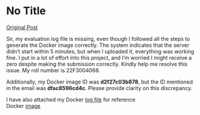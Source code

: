 # No Title

[Original Post](https://discourse.onlinedegree.iitm.ac.in/t/171141/101)

<p>Sir, my evaluation log file is missing, even though I followed all the steps to generate the Docker image correctly. The system indicates that the server didn’t start within 5 minutes, but when I uploaded it, everything was working fine. I put in a lot of effort into this project, and I’m worried I might receive a zero despite making the submission correctly. Kindly help me resolve this issue. My roll number is 22F3004068.</p>
<p>Additionally, my Docker image ID was <strong>d2f27c03b878</strong>, but the ID mentioned in the email was <strong>dfac8596cd4c</strong>. Please provide clarity on this discrepancy.</p>
<p>I have also attached my Docker <a href="https://drive.google.com/file/d/1exrdQOCjbrCFux2hC4OQH_BfgiijCzD1/view?usp=drivesdk" rel="noopener nofollow ugc">log file</a> for reference<br>
Docker <a href="https://hub.docker.com/repository/docker/docaravind21/tds-project-1/tags" rel="noopener nofollow ugc">image</a></p>